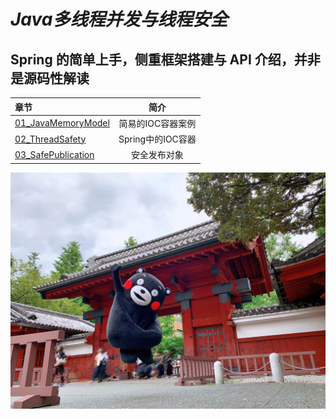 # ***Java多线程并发与线程安全***

## Spring 的简单上手，侧重框架搭建与 API 介绍，并非是源码性解读

| 章节                                                         |       简介        |
| :----------------------------------------------------------- | :---------------: |
| [01_JavaMemoryModel](https://github.com/undermoonoldman/JavaFamilyBucket/tree/master/JavaConcurrency/01_JavaMemoryModel) | 简易的IOC容器案例 |
| [02_ThreadSafety](https://github.com/undermoonoldman/JavaFamilyBucket/tree/master/JavaConcurrency/02_ThreadSafety) | Spring中的IOC容器 |
| [03_SafePublication](https://github.com/undermoonoldman/JavaFamilyBucket/tree/master/JavaConcurrency/03_SafePublication) |   安全发布对象    |

![正事配图](https://raw.githubusercontent.com/undermoonoldman/JavaFamilyBucket/master/Resource/IMG/h.jpeg)

